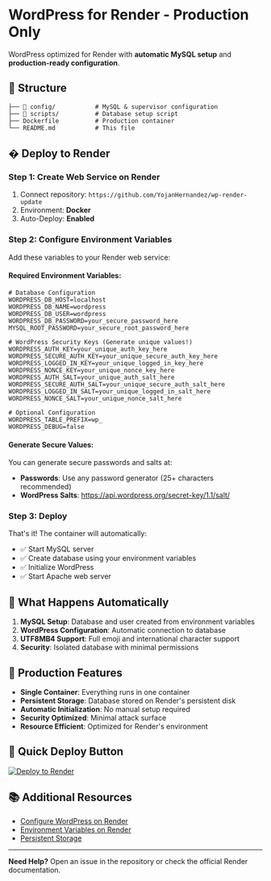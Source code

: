 # WordPress for Render - Production Only

WordPress optimized for Render with **automatic MySQL setup** and **production-ready configuration**.

## 📁 Structure

```
├── 📂 config/           # MySQL & supervisor configuration
├── 📂 scripts/          # Database setup script
├── Dockerfile          # Production container
└── README.md           # This file
```

## � **Deploy to Render**

### **Step 1: Create Web Service on Render**
1. Connect repository: `https://github.com/YojanHernandez/wp-render-update`
2. Environment: **Docker**
3. Auto-Deploy: **Enabled**

### **Step 2: Configure Environment Variables**

Add these variables to your Render web service:

#### **Required Environment Variables:**
```env
# Database Configuration
WORDPRESS_DB_HOST=localhost
WORDPRESS_DB_NAME=wordpress
WORDPRESS_DB_USER=wordpress
WORDPRESS_DB_PASSWORD=your_secure_password_here
MYSQL_ROOT_PASSWORD=your_secure_root_password_here

# WordPress Security Keys (Generate unique values!)
WORDPRESS_AUTH_KEY=your_unique_auth_key_here
WORDPRESS_SECURE_AUTH_KEY=your_unique_secure_auth_key_here
WORDPRESS_LOGGED_IN_KEY=your_unique_logged_in_key_here
WORDPRESS_NONCE_KEY=your_unique_nonce_key_here
WORDPRESS_AUTH_SALT=your_unique_auth_salt_here
WORDPRESS_SECURE_AUTH_SALT=your_unique_secure_auth_salt_here
WORDPRESS_LOGGED_IN_SALT=your_unique_logged_in_salt_here
WORDPRESS_NONCE_SALT=your_unique_nonce_salt_here

# Optional Configuration
WORDPRESS_TABLE_PREFIX=wp_
WORDPRESS_DEBUG=false
```

#### **Generate Secure Values:**
You can generate secure passwords and salts at:
- **Passwords**: Use any password generator (25+ characters recommended)
- **WordPress Salts**: https://api.wordpress.org/secret-key/1.1/salt/

### **Step 3: Deploy**
That's it! The container will automatically:
- ✅ Start MySQL server
- ✅ Create database using your environment variables
- ✅ Initialize WordPress
- ✅ Start Apache web server

## 🔧 **What Happens Automatically**

1. **MySQL Setup**: Database and user created from environment variables
2. **WordPress Configuration**: Automatic connection to database
3. **UTF8MB4 Support**: Full emoji and international character support
4. **Security**: Isolated database with minimal permissions

## 🎯 **Production Features**

- **Single Container**: Everything runs in one container
- **Persistent Storage**: Database stored on Render's persistent disk
- **Automatic Initialization**: No manual setup required
- **Security Optimized**: Minimal attack surface
- **Resource Efficient**: Optimized for Render's environment

## 🚀 **Quick Deploy Button**

[![Deploy to Render](https://render.com/images/deploy-to-render-button.svg)](https://render.com/deploy?repo=https://github.com/YojanHernandez/wp-render-update)

## 📚 **Additional Resources**

- [Configure WordPress on Render](https://render.com/docs/deploy-wordpress)
- [Environment Variables on Render](https://render.com/docs/environment-variables)
- [Persistent Storage](https://render.com/docs/disks)

---

**Need Help?** Open an issue in the repository or check the official Render documentation.
